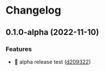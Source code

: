 # Changelog

## 0.1.0-alpha (2022-11-10)


### Features

* 🎸 alpha release test ([d209322](https://github.com/eiymba/ARCadia/commit/d20932265aa79bba40aaf02b605e5e7d7559f819))
